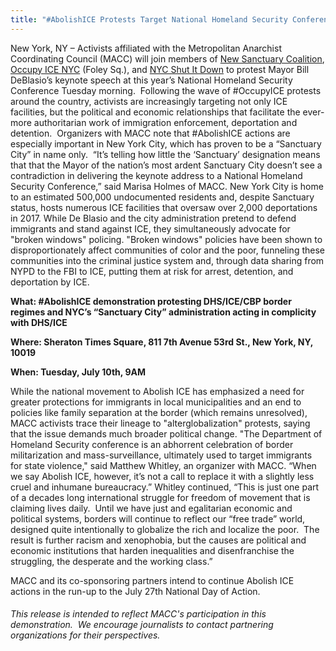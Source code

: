 ```yaml
---
title: "#AbolishICE Protests Target National Homeland Security Conference & Mayor DeBlasio to Demand ICE Out of NYC" 
---
```


New York, NY – Activists affiliated with the Metropolitan Anarchist Coordinating Council (MACC) will join members of [New Sanctuary Coalition](http://www.newsanctuarynyc.org/), [Occupy ICE NYC](https://twitter.com/occupyicenyc?lang=en) (Foley Sq.), and [NYC Shut It Down](https://twitter.com/nyc_shutitdown?lang=en) to protest Mayor Bill DeBlasio’s keynote speech at this year’s National Homeland Security Conference Tuesday morning.  Following the wave of #OccupyICE protests around the country, activists are increasingly targeting not only ICE facilities, but the political and economic relationships that facilitate the ever-more authoritarian work of immigration enforcement, deportation and detention.  Organizers with MACC note that #AbolishICE actions are especially important in New York City, which has proven to be a “Sanctuary City” in name only.  “It’s telling how little the ‘Sanctuary’ designation means that that the Mayor of the nation’s most ardent Sanctuary City doesn’t see a contradiction in delivering the keynote address to a National Homeland Security Conference,” said Marisa Holmes of MACC. New York City is home to an estimated 500,000 undocumented residents and, despite Sanctuary status, hosts numerous ICE facilities that oversaw over 2,000 deportations in 2017. While De Blasio and the city administration pretend to defend immigrants and stand against ICE, they simultaneously advocate for "broken windows" policing. "Broken windows" policies have been shown to disproportionately affect communities of color and the poor, funneling these communities into the criminal justice system and, through data sharing from NYPD to the FBI to ICE, putting them at risk for arrest, detention, and deportation by ICE.

<b>What: #AbolishICE demonstration protesting DHS/ICE/CBP border regimes and NYC’s “Sanctuary City” administration acting in complicity with DHS/ICE </b>

<b>Where: Sheraton Times Square, 811 7th Avenue 53rd St., New York, NY, 10019 </b>

<b>When: Tuesday, July 10th, 9AM </b>

While the national movement to Abolish ICE has emphasized a need for greater protections for immigrants in local municipalities and an end to policies like family separation at the border (which remains unresolved), MACC activists trace their lineage to "alterglobalization" protests, saying that the issue demands much broader political change. "The Department of Homeland Security conference is an abhorrent celebration of border militarization and mass-surveillance, ultimately used to target immigrants for state violence," said Matthew Whitley, an organizer with MACC. “When we say Abolish ICE, however, it’s not a call to replace it with a slightly less cruel and inhumane bureaucracy.” Whitley continued, “This is just one part of a decades long international struggle for freedom of movement that is claiming lives daily.  Until we have just and egalitarian economic and political systems, borders will continue to reflect our “free trade” world, designed quite intentionally to globalize the rich and localize the poor.  The result is further racism and xenophobia, but the causes are political and economic institutions that harden inequalities and disenfranchise the struggling, the desperate and the working class.” 

MACC and its co-sponsoring partners intend to continue Abolish ICE actions in the run-up to the July 27th National Day of Action.

###### _This release is intended to reflect MACC's participation in this demonstration.  We encourage journalists to contact partnering organizations for their perspectives._
